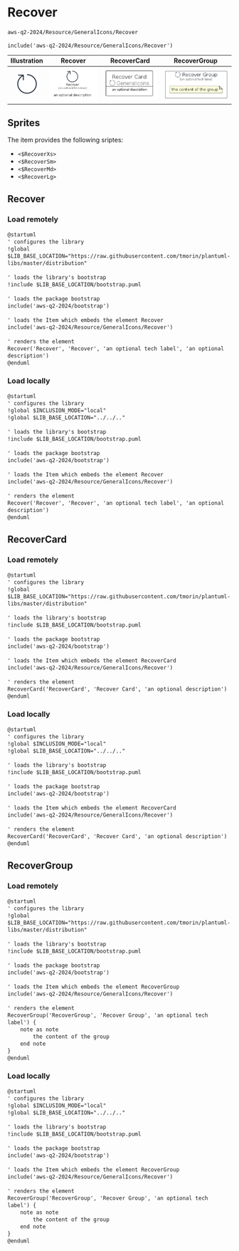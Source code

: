 # Recover


```text
aws-q2-2024/Resource/GeneralIcons/Recover
```

```text
include('aws-q2-2024/Resource/GeneralIcons/Recover')
```



| Illustration | Recover | RecoverCard | RecoverGroup |
| :---: | :---: | :---: | :---: |
| ![illustration for Illustration](../../../aws-q2-2024/Resource/GeneralIcons/Recover.png) | ![illustration for Recover](../../../aws-q2-2024/Resource/GeneralIcons/Recover.Local.png) | ![illustration for RecoverCard](../../../aws-q2-2024/Resource/GeneralIcons/RecoverCard.Local.png) | ![illustration for RecoverGroup](../../../aws-q2-2024/Resource/GeneralIcons/RecoverGroup.Local.png) |



## Sprites
The item provides the following sriptes:

- `<$RecoverXs>`
- `<$RecoverSm>`
- `<$RecoverMd>`
- `<$RecoverLg>`





## Recover

### Load remotely
```plantuml
@startuml
' configures the library
!global $LIB_BASE_LOCATION="https://raw.githubusercontent.com/tmorin/plantuml-libs/master/distribution"

' loads the library's bootstrap
!include $LIB_BASE_LOCATION/bootstrap.puml

' loads the package bootstrap
include('aws-q2-2024/bootstrap')

' loads the Item which embeds the element Recover
include('aws-q2-2024/Resource/GeneralIcons/Recover')

' renders the element
Recover('Recover', 'Recover', 'an optional tech label', 'an optional description')
@enduml
```

### Load locally
```plantuml
@startuml
' configures the library
!global $INCLUSION_MODE="local"
!global $LIB_BASE_LOCATION="../../.."

' loads the library's bootstrap
!include $LIB_BASE_LOCATION/bootstrap.puml

' loads the package bootstrap
include('aws-q2-2024/bootstrap')

' loads the Item which embeds the element Recover
include('aws-q2-2024/Resource/GeneralIcons/Recover')

' renders the element
Recover('Recover', 'Recover', 'an optional tech label', 'an optional description')
@enduml
```

## RecoverCard

### Load remotely
```plantuml
@startuml
' configures the library
!global $LIB_BASE_LOCATION="https://raw.githubusercontent.com/tmorin/plantuml-libs/master/distribution"

' loads the library's bootstrap
!include $LIB_BASE_LOCATION/bootstrap.puml

' loads the package bootstrap
include('aws-q2-2024/bootstrap')

' loads the Item which embeds the element RecoverCard
include('aws-q2-2024/Resource/GeneralIcons/Recover')

' renders the element
RecoverCard('RecoverCard', 'Recover Card', 'an optional description')
@enduml
```

### Load locally
```plantuml
@startuml
' configures the library
!global $INCLUSION_MODE="local"
!global $LIB_BASE_LOCATION="../../.."

' loads the library's bootstrap
!include $LIB_BASE_LOCATION/bootstrap.puml

' loads the package bootstrap
include('aws-q2-2024/bootstrap')

' loads the Item which embeds the element RecoverCard
include('aws-q2-2024/Resource/GeneralIcons/Recover')

' renders the element
RecoverCard('RecoverCard', 'Recover Card', 'an optional description')
@enduml
```

## RecoverGroup

### Load remotely
```plantuml
@startuml
' configures the library
!global $LIB_BASE_LOCATION="https://raw.githubusercontent.com/tmorin/plantuml-libs/master/distribution"

' loads the library's bootstrap
!include $LIB_BASE_LOCATION/bootstrap.puml

' loads the package bootstrap
include('aws-q2-2024/bootstrap')

' loads the Item which embeds the element RecoverGroup
include('aws-q2-2024/Resource/GeneralIcons/Recover')

' renders the element
RecoverGroup('RecoverGroup', 'Recover Group', 'an optional tech label') {
    note as note
        the content of the group
    end note
}
@enduml
```

### Load locally
```plantuml
@startuml
' configures the library
!global $INCLUSION_MODE="local"
!global $LIB_BASE_LOCATION="../../.."

' loads the library's bootstrap
!include $LIB_BASE_LOCATION/bootstrap.puml

' loads the package bootstrap
include('aws-q2-2024/bootstrap')

' loads the Item which embeds the element RecoverGroup
include('aws-q2-2024/Resource/GeneralIcons/Recover')

' renders the element
RecoverGroup('RecoverGroup', 'Recover Group', 'an optional tech label') {
    note as note
        the content of the group
    end note
}
@enduml
```

